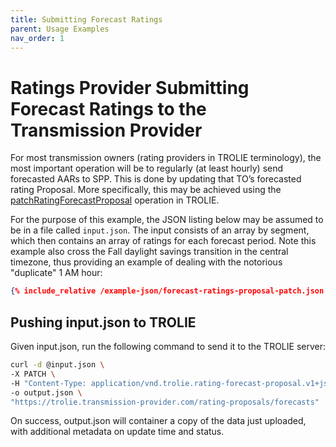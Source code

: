 ```yaml
---
title: Submitting Forecast Ratings
parent: Usage Examples
nav_order: 1
---
```


# Ratings Provider Submitting Forecast Ratings to the Transmission Provider

For most transmission owners (rating providers in TROLIE terminology), the most important operation will be to regularly (at least hourly) send forecasted AARs to SPP.  This is done by updating that TO’s forecasted rating Proposal.  More specifically, this may be achieved using the [patchRatingForecastProposal](../spec#tag/Rating-Proposals/operation/patchRatingForecastProposal) operation in TROLIE.  

For the purpose of this example, the JSON listing below may be assumed to be in a file called `input.json`.  The input consists of an array by segment, which then contains an array of ratings for each forecast period.  Note this example also cross the Fall daylight savings transition in the central timezone, thus providing an example of dealing with the notorious "duplicate" 1 AM hour:


```json
{% include_relative /example-json/forecast-ratings-proposal-patch.json %}
```

## Pushing input.json to TROLIE
Given input.json, run the following command to send it to the TROLIE server:

```bash
curl -d @input.json \
-X PATCH \
-H "Content-Type: application/vnd.trolie.rating-forecast-proposal.v1+json" \
-o output.json \
"https://trolie.transmission-provider.com/rating-proposals/forecasts"
```

On success, output.json will container a copy of the data just uploaded, with additional metadata on update time and status.  
